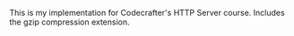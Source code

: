 This is my implementation for Codecrafter's HTTP Server course. Includes the gzip compression extension.
